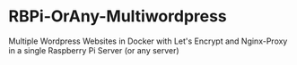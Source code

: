 # RBPi-OrAny-Multiwordpress
Multiple Wordpress Websites in Docker with Let's Encrypt and Nginx-Proxy in a single Raspberry Pi Server (or any server)
